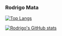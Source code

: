 ### Rodrigo Mata

[![Top Langs](https://github-readme-stats.vercel.app/api/top-langs/?username=rodrigomata&layout=compact)](https://github.com/rodrigomata/github-readme-stats)

[![Rodrigo's GitHub stats](https://github-readme-stats.vercel.app/api?username=rodrigomata&count_private=true&show_icons=true&hide_rank=true&hide=stars,contribs&bg_color=15,#000428,#004e92)](https://github.com/rodrigomata/github-readme-stats)

